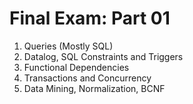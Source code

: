 # Final Exam: Part 01

1. Queries (Mostly SQL)
2. Datalog, SQL Constraints and Triggers
3. Functional Dependencies
4. Transactions and Concurrency
5. Data Mining, Normalization, BCNF
